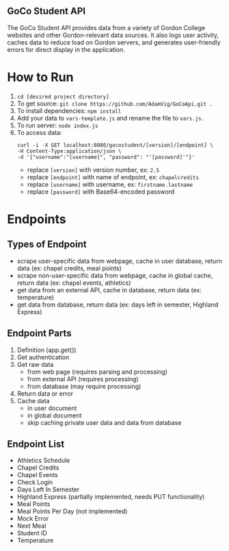 GoCo Student API
------
The GoCo Student API provides data from a variety of Gordon College websites and other Gordon-relevant data sources. It also logs user activity, caches data to reduce load on Gordon servers, and generates user-friendly errors for direct display in the application.

# How to Run
1. `cd [desired project directory]`
2. To get source: `git clone https://github.com/AdamVig/GoCoApi.git .`
3. To install dependencies: `npm install`
4. Add your data to `vars-template.js` and rename the file to `vars.js`.
5. To run server: `node index.js`
6. To access data:
    ```
    curl -i -X GET localhost:8080/gocostudent/[version]/[endpoint] \
    -H Content-Type:application/json \
    -d '{"username":"[username]", "password": "'[password]'"}'
    ```
    - replace `[version]` with version number, ex: `2.5`
    - replace `[endpoint]` with name of endpoint, ex: `chapelcredits`
    - replace `[username]` with username, ex: `firstname.lastname`
    - replace `[password]` with Base64-encoded password

# Endpoints
## Types of Endpoint
- scrape user-specific data from webpage, cache in user database, return data (ex: chapel credits, meal points)
- scrape non-user-specific data from webpage, cache in global cache, return data (ex: chapel events, athletics)
- get data from an external API, cache in database, return data (ex: temperature)
- get data from database, return data (ex: days left in semester, Highland Express)

## Endpoint Parts
1. Definition (app.get())
2. Get authentication
3. Get raw data
    - from web page (requires parsing and processing)
    - from external API (requires processing)
    - from database (may require processing)
4. Return data or error
5. Cache data
    - in user document
    - in global document
    - skip caching private user data and data from database

## Endpoint List
- Athletics Schedule
- Chapel Credits
- Chapel Events
- Check Login
- Days Left In Semester
- Highland Express (partially implemented, needs PUT functionality)
- Meal Points
- Meal Points Per Day (not implemented)
- Mock Error
- Next Meal
- Student ID
- Temperature
